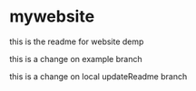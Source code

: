 # mywebsite

this is the readme for website demp


this is a change on example branch

this is a change on local updateReadme  branch 
